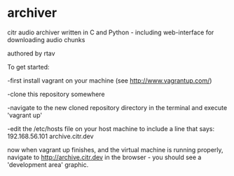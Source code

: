 archiver
========

citr audio archiver written in C and Python - including web-interface for downloading audio chunks

authored by rtav


To get started:

-first install vagrant on your machine (see http://www.vagrantup.com/)

-clone this repository somewhere

-navigate to the new cloned repository directory in the terminal and execute 'vagrant up'

-edit the /etc/hosts file on your host machine to include a line that says:
192.168.56.101  archive.citr.dev

now when vagrant up finishes, and the virtual machine is running properly, navigate to http://archive.citr.dev in the browser - you should see a 'development area' graphic.
